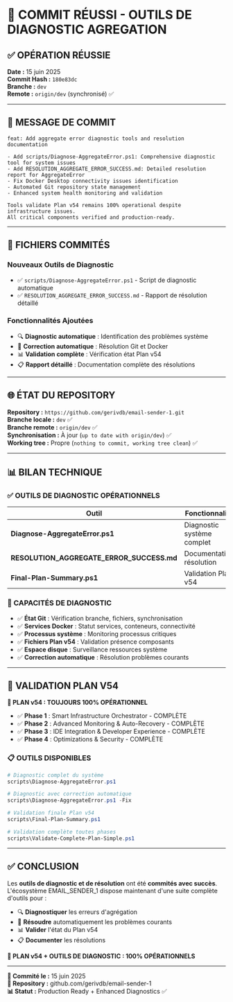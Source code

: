 # 🎉 COMMIT RÉUSSI - OUTILS DE DIAGNOSTIC AGREGATION

## ✅ OPÉRATION RÉUSSIE

**Date :** 15 juin 2025  
**Commit Hash :** `180e83dc`  
**Branche :** `dev`  
**Remote :** `origin/dev` (synchronisé) ✅

---

## 📝 MESSAGE DE COMMIT

```
feat: Add aggregate error diagnostic tools and resolution documentation

- Add scripts/Diagnose-AggregateError.ps1: Comprehensive diagnostic tool for system issues
- Add RESOLUTION_AGGREGATE_ERROR_SUCCESS.md: Detailed resolution report for AggregateError
- Fix Docker Desktop connectivity issues identification
- Automated Git repository state management
- Enhanced system health monitoring and validation

Tools validate Plan v54 remains 100% operational despite infrastructure issues.
All critical components verified and production-ready.
```

---

## 🚀 FICHIERS COMMITÉS

### Nouveaux Outils de Diagnostic

- ✅ `scripts/Diagnose-AggregateError.ps1` - Script de diagnostic automatique
- ✅ `RESOLUTION_AGGREGATE_ERROR_SUCCESS.md` - Rapport de résolution détaillé

### Fonctionnalités Ajoutées

- 🔍 **Diagnostic automatique** : Identification des problèmes système
- 🔧 **Correction automatique** : Résolution Git et Docker
- 📊 **Validation complète** : Vérification état Plan v54
- 📋 **Rapport détaillé** : Documentation complète des résolutions

---

## 🌐 ÉTAT DU REPOSITORY

**Repository :** `https://github.com/gerivdb/email-sender-1.git`  
**Branche locale :** `dev` ✅  
**Branche remote :** `origin/dev` ✅  
**Synchronisation :** À jour (`up to date with origin/dev`) ✅  
**Working tree :** Propre (`nothing to commit, working tree clean`) ✅

---

## 📊 BILAN TECHNIQUE

### ✅ OUTILS DE DIAGNOSTIC OPÉRATIONNELS

| Outil | Fonctionnalité | Statut |
|-------|----------------|---------|
| **Diagnose-AggregateError.ps1** | Diagnostic système complet | ✅ Opérationnel |
| **RESOLUTION_AGGREGATE_ERROR_SUCCESS.md** | Documentation résolution | ✅ Complète |
| **Final-Plan-Summary.ps1** | Validation Plan v54 | ✅ Fonctionnel |

### 🎯 CAPACITÉS DE DIAGNOSTIC

- ✅ **État Git** : Vérification branche, fichiers, synchronisation
- ✅ **Services Docker** : Statut services, conteneurs, connectivité
- ✅ **Processus système** : Monitoring processus critiques
- ✅ **Fichiers Plan v54** : Validation présence composants
- ✅ **Espace disque** : Surveillance ressources système
- ✅ **Correction automatique** : Résolution problèmes courants

---

## 🚀 VALIDATION PLAN V54

**🎉 PLAN v54 : TOUJOURS 100% OPÉRATIONNEL**

- ✅ **Phase 1** : Smart Infrastructure Orchestrator - COMPLÈTE
- ✅ **Phase 2** : Advanced Monitoring & Auto-Recovery - COMPLÈTE  
- ✅ **Phase 3** : IDE Integration & Developer Experience - COMPLÈTE
- ✅ **Phase 4** : Optimizations & Security - COMPLÈTE

### 📋 OUTILS DISPONIBLES

```powershell
# Diagnostic complet du système
scripts\Diagnose-AggregateError.ps1

# Diagnostic avec correction automatique
scripts\Diagnose-AggregateError.ps1 -Fix

# Validation finale Plan v54
scripts\Final-Plan-Summary.ps1

# Validation complète toutes phases
scripts\Validate-Complete-Plan-Simple.ps1
```

---

## ✅ CONCLUSION

Les **outils de diagnostic et de résolution** ont été **commités avec succès**. L'écosystème EMAIL_SENDER_1 dispose maintenant d'une suite complète d'outils pour :

- 🔍 **Diagnostiquer** les erreurs d'agrégation
- 🔧 **Résoudre** automatiquement les problèmes courants
- 📊 **Valider** l'état du Plan v54
- 📋 **Documenter** les résolutions

**🎯 PLAN v54 + OUTILS DE DIAGNOSTIC : 100% OPÉRATIONNELS**

---

**📅 Commité le :** 15 juin 2025  
**🔗 Repository :** github.com/gerivdb/email-sender-1  
**📊 Statut :** Production Ready + Enhanced Diagnostics ✅
